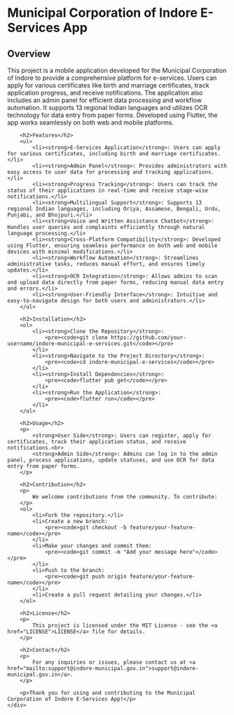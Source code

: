 <h1>Municipal Corporation of Indore E-Services App</h1>
        <h2>Overview</h2>
        <p>
            This project is a mobile application developed for the Municipal Corporation of Indore to provide a comprehensive platform for e-services. Users can apply for various certificates like birth and marriage certificates, track application progress, and receive notifications. The application also includes an admin panel for efficient data processing and workflow automation. It supports 13 regional Indian languages and utilizes OCR technology for data entry from paper forms. Developed using Flutter, the app works seamlessly on both web and mobile platforms.
        </p>

        <h2>Features</h2>
        <ul>
            <li><strong>E-Services Application</strong>: Users can apply for various certificates, including birth and marriage certificates.</li>
            <li><strong>Admin Panel</strong>: Provides administrators with easy access to user data for processing and tracking applications.</li>
            <li><strong>Progress Tracking</strong>: Users can track the status of their applications in real-time and receive stage-wise notifications.</li>
            <li><strong>Multilingual Support</strong>: Supports 13 regional Indian languages, including Oriya, Assamese, Bengali, Urdu, Punjabi, and Bhojpuri.</li>
            <li><strong>Voice and Written Assistance Chatbot</strong>: Handles user queries and complaints efficiently through natural language processing.</li>
            <li><strong>Cross-Platform Compatibility</strong>: Developed using Flutter, ensuring seamless performance on both web and mobile devices with minimal modifications.</li>
            <li><strong>Workflow Automation</strong>: Streamlines administrative tasks, reduces manual effort, and ensures timely updates.</li>
            <li><strong>OCR Integration</strong>: Allows admins to scan and upload data directly from paper forms, reducing manual data entry and errors.</li>
            <li><strong>User-Friendly Interface</strong>: Intuitive and easy-to-navigate design for both users and administrators.</li>
        </ul>

        <h2>Installation</h2>
        <ol>
            <li><strong>Clone the Repository</strong>:
                <pre><code>git clone https://github.com/your-username/indore-municipal-e-services.git</code></pre>
            </li>
            <li><strong>Navigate to the Project Directory</strong>:
                <pre><code>cd indore-municipal-e-services</code></pre>
            </li>
            <li><strong>Install Dependencies</strong>:
                <pre><code>flutter pub get</code></pre>
            </li>
            <li><strong>Run the Application</strong>:
                <pre><code>flutter run</code></pre>
            </li>
        </ol>

        <h2>Usage</h2>
        <p>
            <strong>User Side</strong>: Users can register, apply for certificates, track their application status, and receive notifications.<br>
            <strong>Admin Side</strong>: Admins can log in to the admin panel, process applications, update statuses, and use OCR for data entry from paper forms.
        </p>

        <h2>Contribution</h2>
        <p>
            We welcome contributions from the community. To contribute:
        </p>
        <ol>
            <li>Fork the repository.</li>
            <li>Create a new branch:
                <pre><code>git checkout -b feature/your-feature-name</code></pre>
            </li>
            <li>Make your changes and commit them:
                <pre><code>git commit -m "Add your message here"</code></pre>
            </li>
            <li>Push to the branch:
                <pre><code>git push origin feature/your-feature-name</code></pre>
            </li>
            <li>Create a pull request detailing your changes.</li>
        </ol>

        <h2>License</h2>
        <p>
            This project is licensed under the MIT License - see the <a href="LICENSE">LICENSE</a> file for details.
        </p>

        <h2>Contact</h2>
        <p>
            For any inquiries or issues, please contact us at <a href="mailto:support@indore-municipal.gov.in">support@indore-municipal.gov.in</a>.
        </p>

        <p>Thank you for using and contributing to the Municipal Corporation of Indore E-Services App!</p>
    </div>
</body>
</html>








